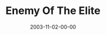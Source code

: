 ---
layout: message
category: message
series: "Public Enemy"
title: "Enemy Of The Elite"
date: 2003-11-02-00-00
message_id: 199
audio: "http://s3.amazonaws.com/crossroads-media/media/legacy/mp3/PE_04_11-02-03_Enemy_Of_The_Elite.mp3"
audio-duration: "37:26"
flag: "N"
---